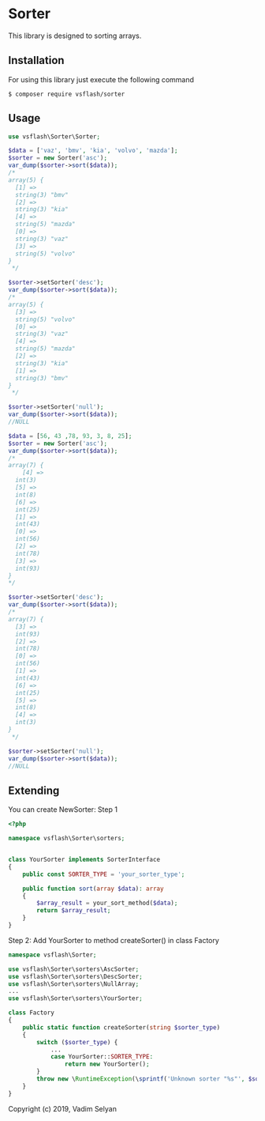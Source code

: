 Sorter
===============

This library is designed to sorting arrays.

Installation
------------

For using this library just execute the following command
```
$ composer require vsflash/sorter
```

Usage
-----
```php
use vsflash\Sorter\Sorter;

$data = ['vaz', 'bmv', 'kia', 'volvo', 'mazda'];
$sorter = new Sorter('asc');
var_dump($sorter->sort($data));
/*
array(5) {
  [1] =>
  string(3) "bmv"
  [2] =>
  string(3) "kia"
  [4] =>
  string(5) "mazda"
  [0] =>
  string(3) "vaz"
  [3] =>
  string(5) "volvo"
}
 */

$sorter->setSorter('desc');
var_dump($sorter->sort($data));
/*
array(5) {
  [3] =>
  string(5) "volvo"
  [0] =>
  string(3) "vaz"
  [4] =>
  string(5) "mazda"
  [2] =>
  string(3) "kia"
  [1] =>
  string(3) "bmv"
}
 */

$sorter->setSorter('null');
var_dump($sorter->sort($data));
//NULL

$data = [56, 43 ,78, 93, 3, 8, 25];
$sorter = new Sorter('asc');
var_dump($sorter->sort($data));
/*
array(7) {
    [4] =>
  int(3)
  [5] =>
  int(8)
  [6] =>
  int(25)
  [1] =>
  int(43)
  [0] =>
  int(56)
  [2] =>
  int(78)
  [3] =>
  int(93)
}
*/

$sorter->setSorter('desc');
var_dump($sorter->sort($data));
/*
array(7) {
  [3] =>
  int(93)
  [2] =>
  int(78)
  [0] =>
  int(56)
  [1] =>
  int(43)
  [6] =>
  int(25)
  [5] =>
  int(8)
  [4] =>
  int(3)
}
 */

$sorter->setSorter('null');
var_dump($sorter->sort($data));
//NULL
```

Extending
---------
You can create NewSorter:
Step 1
```php
<?php

namespace vsflash\Sorter\sorters;


class YourSorter implements SorterInterface
{
    public const SORTER_TYPE = 'your_sorter_type';

    public function sort(array $data): array
    {
        $array_result = your_sort_method($data);
        return $array_result;
    }
}
```
Step 2: Add YourSorter to method createSorter() in class Factory
```php
namespace vsflash\Sorter;

use vsflash\Sorter\sorters\AscSorter;
use vsflash\Sorter\sorters\DescSorter;
use vsflash\Sorter\sorters\NullArray;
...
use vsflash\Sorter\sorters\YourSorter;

class Factory
{
    public static function createSorter(string $sorter_type)
    {
        switch ($sorter_type) {
            ...
            case YourSorter::SORTER_TYPE:
                return new YourSorter();
        }
        throw new \RuntimeException(\sprintf('Unknown sorter "%s"', $sorter_type));
    }
}
```

Copyright (c) 2019, Vadim Selyan
